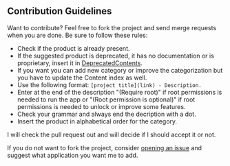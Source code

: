 ## Contribution Guidelines

Want to contribute? Feel free to fork the project and send merge requests when you are done. Be sure to follow these rules:

- Check if the product is already present.
- If the suggested product is deprecated, it has no documentation or is proprietary, insert it in [DeprecatedContents](DeprecatedContents.md).
- If you want you can add new category or improve the categorization but you have to update the Content index as well.
- Use the following format: `[project title](link) - Description.`
- Enter at the end of the description "(Require root)" if root permissions is needed to run the app or "(Root permission is optional)" if root permissions is needed to unlock or improve some features.
- Check your grammar and always end the decription with a dot.
- Insert the product in alphabetical order for the category.

I will check the pull request out and will decide if I should accept it or not.

If you do not want to fork the project, consider [opening an issue](https://github.com/TheEvilSkeleton/free-and-open-source-android-apps/issues) and suggest what application you want me to add.
